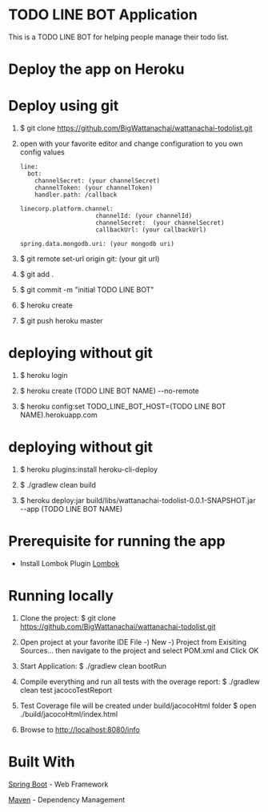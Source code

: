 # TODO LINE BOT Application

This is a TODO LINE BOT for helping people manage their todo list.

# Deploy the app on Heroku

# Deploy using git
1. $ git clone https://github.com/BigWattanachai/wattanachai-todolist.git

2. open with your favorite editor and change configuration to you own config values
      
       line:
         bot:
           channelSecret: (your channelSecret)
           channelToken: (your channelToken)
           handler.path: /callback
       
       linecorp.platform.channel:
                            channelId: (your channelId)
                            channelSecret:  (your channelSecret)
                            callbackUrl: (your callbackUrl)
       
       spring.data.mongodb.uri: (your mongodb uri)
       
   
3. $ git remote set-url origin git: (your git url)

4. $ git add .

5. $ git commit -m "initial TODO LINE BOT"

6. $ heroku create

7. $ git push heroku master

# deploying without git

1. $ heroku login

2. $ heroku create (TODO LINE BOT NAME) --no-remote

4. $ heroku config:set TODO_LINE_BOT_HOST=(TODO LINE BOT NAME).herokuapp.com


# deploying without git

1. $ heroku plugins:install heroku-cli-deploy

2. $ ./gradlew clean build

3. $ heroku deploy:jar build/libs/wattanachai-todolist-0.0.1-SNAPSHOT.jar --app (TODO LINE BOT NAME)


# Prerequisite for running the app
 - Install Lombok Plugin  [Lombok](https://projectlombok.org/download.html) 
 
 

# Running locally 
1. Clone the project:
   $ git clone https://github.com/BigWattanachai/wattanachai-todolist.git

2. Open project at your favorite IDE
   File -) New -) Project from Exisiting Sources... then navigate to the project and select POM.xml and Click OK

4. Start Application:
   $ ./gradlew clean bootRun
  
5. Compile everything and run all tests with the overage report:
   $ ./gradlew clean test jacocoTestReport 
   
6. Test Coverage file will be created under build/jacocoHtml folder
   $  open ./build/jacocoHtml/index.html 

7. Browse to [http://localhost:8080/info](http://localhost:8080/info) 


# Built With
[Spring Boot](http://projects.spring.io/spring-boot/) - Web Framework

[Maven](https://maven.apache.org/) - Dependency Management